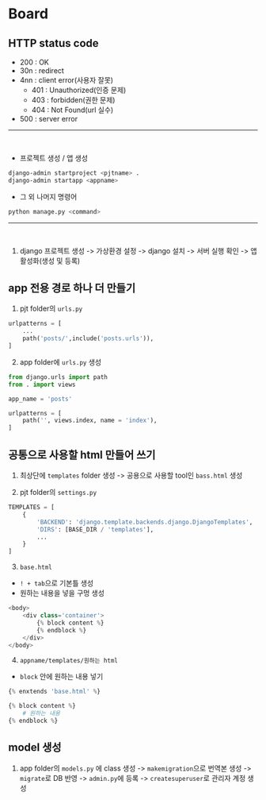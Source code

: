 # Board

## HTTP status code

- 200 : OK
- 30n : redirect
- 4nn : client error(사용자 잘못)
    - 401 : Unauthorized(인증 문제)
    - 403 : forbidden(권한 문제)
    - 404 : Not Found(url 실수)
- 500 : server error
--- 
<br>

- 프로젝트 생성 / 앱 생성

```bash
django-admin startproject <pjtname> .
django-admin startapp <appname>
```

- 그 외 나머지 명령어

```bash
python manage.py <command>
```

---
<br>

1. django 프로젝트 생성 -> 가상환경 설정 -> django 설치 -> 서버 실행 확인 -> 앱 활성화(생성 및 등록)


## app 전용 경로 하나 더 만들기

1.  pjt folder의 `urls.py`

```python
urlpatterns = [
    ...
    path('posts/',include('posts.urls')),
]
```

2. app folder에 `urls.py` 생성

```python 
from django.urls import path
from . import views

app_name = 'posts'

urlpatterns = [
    path('', views.index, name = 'index'),
]

```

## 공통으로 사용할 html 만들어 쓰기

1. 최상단에 `templates` folder 생성 -> 공용으로 사용할 tool인 `bass.html` 생성

2. pjt folder의 `settings.py`

```python
TEMPLATES = [
    {
        'BACKEND': 'django.template.backends.django.DjangoTemplates',
        'DIRS': [BASE_DIR / 'templates'],
        ...
    }
]
```

3. `base.html`
- `! + tab`으로 기본틀 생성
- 원하는 내용을 넣을 구멍 생성
```python
<body>
    <div class='container'>
        {% block content %}
        {% endblock %}
    </div>
</body>
```

4. `appname/templates/원하는 html`
- `block` 안에 원하는 내용 넣기
```python
{% enxtends 'base.html' %}

{% block content %}
    # 원하는 내용
{% endblock %}
```

## model 생성

1. app folder의 `models.py` 에 class 생성 -> `makemigration`으로 번역본 생성 -> `migrate`로 DB 반영 -> `admin.py`에 등록 -> `createsuperuser`로 관리자 계정 생성